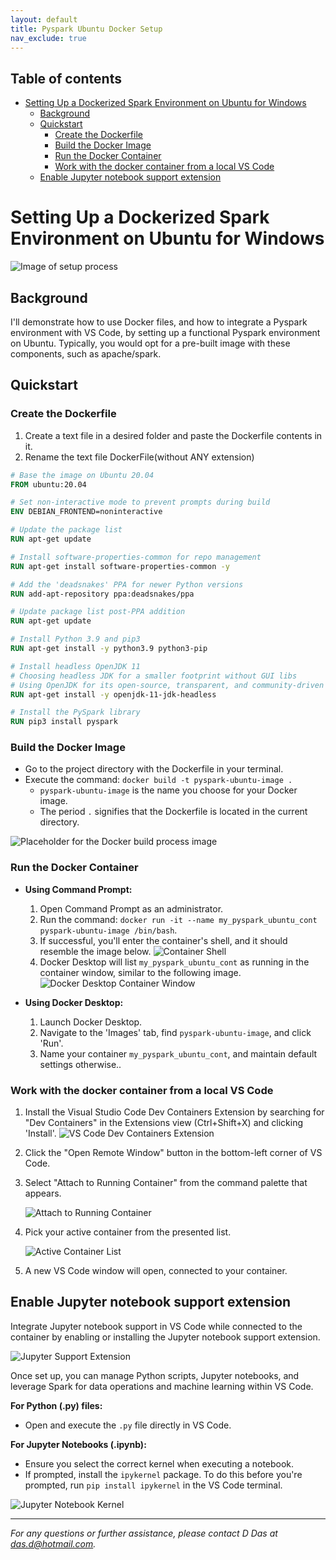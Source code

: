 ```yaml
---
layout: default
title: Pyspark Ubuntu Docker Setup
nav_exclude: true
---
```


## Table of contents

- [Setting Up a Dockerized Spark Environment on Ubuntu for Windows](#setting-up-a-dockerized-spark-environment-on-ubuntu-for-windows)
  - [Background](#background)
  - [Quickstart](#quickstart)
    - [Create the Dockerfile](#create-the-dockerfile)
    - [Build the Docker Image](#build-the-docker-image)
    - [Run the Docker Container](#run-the-docker-container)
    - [Work with the docker container from a local VS Code](#work-with-the-docker-container-from-a-local-vs-code)
  - [Enable Jupyter notebook support extension](#enable-jupyter-notebook-support-extension)



# Setting Up a Dockerized Spark Environment on Ubuntu for Windows

![Image of setup process](images/image7.jpg)

## Background

I'll demonstrate how to use Docker files, and how to integrate a Pyspark environment with VS Code, by setting up a functional Pyspark environment on Ubuntu. Typically, you would opt for a pre-built image with these components, such as apache/spark.             

## Quickstart

### Create the Dockerfile

1. Create a text file in a desired folder and paste the Dockerfile contents in it.
2. Rename the text file DockerFile(without ANY extension)

```Dockerfile
# Base the image on Ubuntu 20.04
FROM ubuntu:20.04  

# Set non-interactive mode to prevent prompts during build
ENV DEBIAN_FRONTEND=noninteractive  

# Update the package list
RUN apt-get update  

# Install software-properties-common for repo management
RUN apt-get install software-properties-common -y  

# Add the 'deadsnakes' PPA for newer Python versions
RUN add-apt-repository ppa:deadsnakes/ppa  

# Update package list post-PPA addition
RUN apt-get update  

# Install Python 3.9 and pip3
RUN apt-get install -y python3.9 python3-pip  

# Install headless OpenJDK 11
# Choosing headless JDK for a smaller footprint without GUI libs
# Using OpenJDK for its open-source, transparent, and community-driven nature
RUN apt-get install -y openjdk-11-jdk-headless  

# Install the PySpark library
RUN pip3 install pyspark
```

### Build the Docker Image
- Go to the project directory with the Dockerfile in your terminal.
- Execute the command: `docker build -t pyspark-ubuntu-image .`
  - `pyspark-ubuntu-image` is the name you choose for your Docker image.
  - The period `.` signifies that the Dockerfile is located in the current directory.

![Placeholder for the Docker build process image](images/image9.png)

### Run the Docker Container

- **Using Command Prompt:**
  1. Open Command Prompt as an administrator.
  2. Run the command: `docker run -it --name my_pyspark_ubuntu_cont pyspark-ubuntu-image /bin/bash`.
  3. If successful, you'll enter the container's shell, and it should resemble the image below.
     ![Container Shell](images/image6.png)
  4. Docker Desktop will list `my_pyspark_ubuntu_cont` as running in the container window, similar to the following image.
     ![Docker Desktop Container Window](images/image8.png)

- **Using Docker Desktop:**
  1. Launch Docker Desktop.
  2. Navigate to the 'Images' tab, find `pyspark-ubuntu-image`, and click 'Run'.
  3. Name your container `my_pyspark_ubuntu_cont`, and maintain default settings otherwise..

### Work with the docker container from a local VS Code

1. Install the Visual Studio Code Dev Containers Extension by searching for "Dev Containers" in the Extensions view (Ctrl+Shift+X) and clicking 'Install'.
   ![VS Code Dev Containers Extension](images/image5.png)

2. Click the "Open Remote Window" button in the bottom-left corner of VS Code.

3. Select "Attach to Running Container" from the command palette that appears.

   ![Attach to Running Container](images/image3.png)

4. Pick your active container from the presented list.

   ![Active Container List](images/image2.png)

5. A new VS Code window will open, connected to your container.

## Enable Jupyter notebook support extension

Integrate Jupyter notebook support in VS Code while connected to the container by enabling or installing the Jupyter notebook support extension.

![Jupyter Support Extension](images/image4.png)

Once set up, you can manage Python scripts, Jupyter notebooks, and leverage Spark for data operations and machine learning within VS Code.

**For Python (.py) files:**
- Open and execute the `.py` file directly in VS Code.

**For Jupyter Notebooks (.ipynb):**
- Ensure you select the correct kernel when executing a notebook.
- If prompted, install the `ipykernel` package. To do this before you're prompted, run `pip install ipykernel` in the VS Code terminal.

![Jupyter Notebook Kernel](images/image10.png)

---

*For any questions or further assistance, please contact D Das at das.d@hotmail.com.*